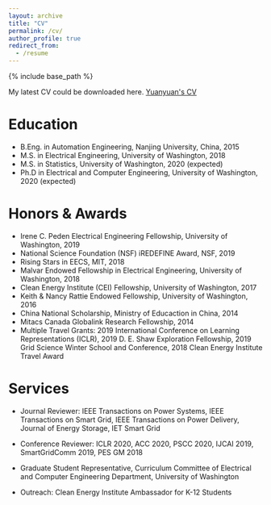 ```yaml
---
layout: archive
title: "CV"
permalink: /cv/
author_profile: true
redirect_from:
  - /resume
---
```


{% include base_path %}

My latest CV could be downloaded here. [Yuanyuan's CV](https://drive.google.com/file/d/1e4vGRPEcI7w9w712VtC8JZkrK3vHIJf4/view?usp=sharing)

Education
======
* B.Eng. in Automation Engineering, Nanjing University, China, 2015
* M.S. in Electrical Engineering, University of Washington, 2018
* M.S. in Statistics, University of Washington, 2020 (expected)
* Ph.D in Electrical and Computer Engineering, University of Washington, 2020 (expected)

<!---Research Interests
======
My research interests are in the area of cyber-physical and energy systems, from the perspective of
machine learning, optimization, and control.--->

<!---Invited Talks
======
1. "Data-driven Control for Energy Systems'', University of California, Berkeley, 2019/11. Hosted by Prof. Javad Lavaei.
	
2. "Data-driven Control for Energy Systems", Intelligent System and Control Forum, Nanjing University, China, 2019/10. Hosted by Prof. Chunlin Chen.
	
3. "Data-driven Robust Reinforcement Learning for Continuous Control", DeepMind for Google (DMG) Team Meeting, DeepMind, UK, 2019/09. Hosted by Praveen Srinivasan.
	
4. "Optimal Control via Neural Networks'', Grid Science Winter School and Conference, Los Alamos National Laboratory, New Mexico, 2019/01. Hosted by Dr. Deepjyoti Deka.
	
5. "End-to-End Model for Inventory Management'', INFORMS Annual Meeting, Arizona, 2018/11.
	
6. "Modeling and Optimization of Complex Building Systems with Recurrent Neural Networks'', INFORMS Annual Meeting, Texas, 2017/10.--->

Honors & Awards
======
* Irene C. Peden Electrical Engineering Fellowship, University of Washington, 2019
* National Science Foundation (NSF) iREDEFINE Award, NSF, 2019 
* Rising Stars in EECS, MIT, 2018 
* Malvar Endowed Fellowship in Electrical Engineering, University of Washington, 2018
* Clean Energy Institute (CEI) Fellowship, University of Washington, 2017
* Keith & Nancy Rattie Endowed Fellowship, University of Washington, 2016
* China National Scholarship, Ministry of Educaction in China, 2014	
* Mitacs Canada Globalink Research Fellowship, 2014	
* Multiple Travel Grants: 2019 International Conference on Learning Representations (ICLR), 2019 D. E. Shaw Exploration Fellowship, 2019 Grid Science Winter School and Conference,  2018 Clean Energy Institute Travel Award

<!---Work experience
======
* Summer 2019: Research Scientist Intern
  * DeepMind, London
  * Summary: We proposed a novel data-driven framework for incorporating robustness into continuous control RL algorithms under model uncertainties. The proposed algorithm showed improved robust performance in various robotic control tasks, including MuJoCo and shadow dexterous hand.
  * Supervisors: Dr. [Daniel J. Mankowitz](https://danielmankowitz.wixsite.com/danielm), Dr. [Timothy Mann](https://kingtim1.github.io/), Dr. [Todd Hester](http://www.cs.utexas.edu/~todd/)
  
* Summer 2018: Research Scientist Intern
  * JD.com Silicon Valley Research Center
  * Summary: We studied the optimal inventory control problem under environmental uncertainties. A new one-step end-to-end (E2E) framework is proposed that outputs order decisions directly from features via a modular neural network. It achieved over 10\% cost saving in JD.com production testing.
  * Supervisor: Prof. [Zuojun (Max) Shen](https://shen.ieor.berkeley.edu/), Dr. [Rong Yuan](https://www.linkedin.com/in/rong-yuan-b4b15026), Dr. [Di Wu](https://www.linkedin.com/in/thuwoody)  
  
* Summer 2017: Power System Research Intern
  * Doosan GridTech
  * Summary: During this internship, I built optimization models and carried out sensitivity analysis for multiple distributed energy resource projects (e.g. energy storage, large-scale 	solar and wind farms).   
  * Supervisor: Dr. [Tess Williams](https://www.linkedin.com/in/tesslawannawilliams)--->

Services
======
* Journal Reviewer: IEEE Transactions on Power Systems, IEEE Transactions on Smart Grid, IEEE Transactions on Power Delivery, Journal of Energy Storage, IET Smart Grid
	
* Conference Reviewer: ICLR 2020, ACC 2020, PSCC 2020, IJCAI 2019, SmartGridComm 2019, PES GM 2018
	
* Graduate Student Representative, Curriculum Committee of Electrical and Computer Engineering Department, University of Washington
	
* Outreach: Clean Energy Institute Ambassador for K-12 Students
 